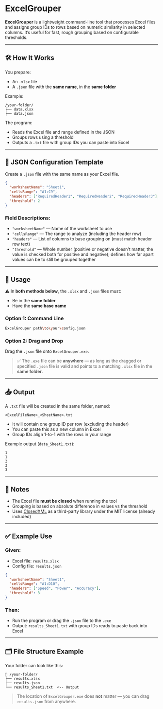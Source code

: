 # ExcelGrouper

**ExcelGrouper** is a lightweight command-line tool that processes Excel files and assigns group IDs to rows based on numeric similarity in selected columns. It’s useful for fast, rough grouping based on configurable thresholds.

---

## 🛠 How It Works

You prepare:
- An `.xlsx` file
- A `.json` file with the **same name**, in the **same folder**

Example:
```
/your-folder/
├── data.xlsx
├── data.json
```

The program:
- Reads the Excel file and range defined in the JSON
- Groups rows using a threshold
- Outputs a `.txt` file with group IDs you can paste into Excel

---

## 🧾 JSON Configuration Template

Create a `.json` file with the same name as your Excel file.

```json
{
  "worksheetName": "Sheet1",
  "cellsRange": "A1:C9",
  "headers": ["RequiredHeader1", "RequiredHeader2", "RequiredHeader3"],
  "threshold": 2
}
```

### Field Descriptions:
- `"worksheetName"` — Name of the worksheet to use
- `"cellsRange"` — The range to analyze (including the header row)
- `"headers"` — List of columns to base grouping on (must match header row text)
- `"threshold"` — Whole number (positive or negative doesn't matter, the value is checked both for positive and negative); defines how far apart values can be to still be grouped together

---

## 🚀 Usage

⚠️ In **both methods below**, the `.xlsx` and `.json` files must:
- Be in the **same folder**
- Have the **same base name**

### Option 1: Command Line
```bash
ExcelGrouper path\to\your\config.json
```

### Option 2: Drag and Drop
Drag the `.json` file onto `ExcelGrouper.exe`.

> ✅ The `.exe` file can be **anywhere** — as long as the dragged or specified `.json` file is valid and points to a matching `.xlsx` file in the **same folder**.

---

## 📤 Output

A `.txt` file will be created in the same folder, named:

```
<ExcelFileName>_<SheetName>.txt
```

- It will contain one group ID per row (excluding the header)
- You can paste this as a new column in Excel
- Group IDs align 1-to-1 with the rows in your range

Example output (`data_Sheet1.txt`):
```
1
1
2
3
3
```

---

## 📌 Notes

- The Excel file **must be closed** when running the tool
- Grouping is based on absolute difference in values vs the threshold
- Uses [ClosedXML](https://github.com/ClosedXML/ClosedXML) as a third-party library under the MIT license (already included)

---

## ✅ Example Use

### Given:
- Excel file: `results.xlsx`
- Config file: `results.json`
```json
{
  "worksheetName": "Sheet1",
  "cellsRange": "A1:D10",
  "headers": ["Speed", "Power", "Accuracy"],
  "threshold": 3
}
```

### Then:
- Run the program or drag the `.json` file to the `.exe`
- Output: `results_Sheet1.txt` with group IDs ready to paste back into Excel

---

## 🗂 File Structure Example

Your folder can look like this:

```
📁 /your-folder/
├── results.xlsx
├── results.json
└── results_Sheet1.txt  <-- Output
```

> The location of `ExcelGrouper.exe` does **not** matter — you can drag `results.json` from anywhere.
